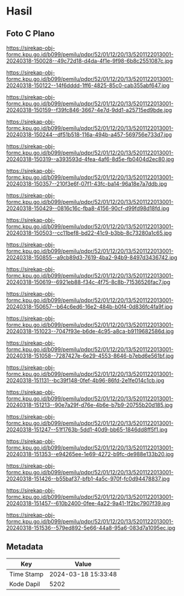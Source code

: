 # Hasil

## Foto C Plano

https://sirekap-obj-formc.kpu.go.id/b099/pemilu/pdpr/52/01/12/20/13/5201122013001-20240318-150028--49c72d18-d4da-4f1e-9f98-6b8c2551087c.jpg

https://sirekap-obj-formc.kpu.go.id/b099/pemilu/pdpr/52/01/12/20/13/5201122013001-20240318-150122--14f6dddd-1ff6-4825-85c0-cab355abf647.jpg

https://sirekap-obj-formc.kpu.go.id/b099/pemilu/pdpr/52/01/12/20/13/5201122013001-20240318-150159--f39fc846-3667-4e7d-9dd1-a25715ed9bde.jpg

https://sirekap-obj-formc.kpu.go.id/b099/pemilu/pdpr/52/01/12/20/13/5201122013001-20240318-150244--df51b518-116a-494b-a457-569756e733d7.jpg

https://sirekap-obj-formc.kpu.go.id/b099/pemilu/pdpr/52/01/12/20/13/5201122013001-20240318-150319--a393593d-4fea-4af6-8d5e-fb0404d2ec80.jpg

https://sirekap-obj-formc.kpu.go.id/b099/pemilu/pdpr/52/01/12/20/13/5201122013001-20240318-150357--210f3e6f-07f1-43fc-ba14-96a18e7a7ddb.jpg

https://sirekap-obj-formc.kpu.go.id/b099/pemilu/pdpr/52/01/12/20/13/5201122013001-20240318-150429--0816c16c-fba8-4156-90cf-d99fd98d18fd.jpg

https://sirekap-obj-formc.kpu.go.id/b099/pemilu/pdpr/52/01/12/20/13/5201122013001-20240318-150503--cc11bef8-bd22-41c9-b3bb-8c73280a1c65.jpg

https://sirekap-obj-formc.kpu.go.id/b099/pemilu/pdpr/52/01/12/20/13/5201122013001-20240318-150855--a9cb89d3-7619-4ba2-94b9-8497d3436742.jpg

https://sirekap-obj-formc.kpu.go.id/b099/pemilu/pdpr/52/01/12/20/13/5201122013001-20240318-150619--6921eb88-f34c-4f75-8c8b-71536526fac7.jpg

https://sirekap-obj-formc.kpu.go.id/b099/pemilu/pdpr/52/01/12/20/13/5201122013001-20240318-150657--b64c6ed6-16e2-484b-b0f4-0d836fc4fa9f.jpg

https://sirekap-obj-formc.kpu.go.id/b099/pemilu/pdpr/52/01/12/20/13/5201122013001-20240318-151023--7047f93e-b6de-4c95-a8ca-b9119682586d.jpg

https://sirekap-obj-formc.kpu.go.id/b099/pemilu/pdpr/52/01/12/20/13/5201122013001-20240318-151058--7287427e-6e29-4553-8646-b7ebd6e561bf.jpg

https://sirekap-obj-formc.kpu.go.id/b099/pemilu/pdpr/52/01/12/20/13/5201122013001-20240318-151131--bc39f148-0fef-4b96-86fd-2e1fe014c1cb.jpg

https://sirekap-obj-formc.kpu.go.id/b099/pemilu/pdpr/52/01/12/20/13/5201122013001-20240318-151213--90e7a29f-d76e-4b6e-b7b9-20755b20d185.jpg

https://sirekap-obj-formc.kpu.go.id/b099/pemilu/pdpr/52/01/12/20/13/5201122013001-20240318-151247--51f1763b-5dd1-40d9-bb65-1846dd8ff5f1.jpg

https://sirekap-obj-formc.kpu.go.id/b099/pemilu/pdpr/52/01/12/20/13/5201122013001-20240318-151353--e94265ee-1e69-4272-b9fc-de988e133b20.jpg

https://sirekap-obj-formc.kpu.go.id/b099/pemilu/pdpr/52/01/12/20/13/5201122013001-20240318-151426--b55baf37-bfb1-4a5c-970f-fc0d94478837.jpg

https://sirekap-obj-formc.kpu.go.id/b099/pemilu/pdpr/52/01/12/20/13/5201122013001-20240318-151457--610b2400-0fee-4a22-9a41-1f2bc7907f39.jpg

https://sirekap-obj-formc.kpu.go.id/b099/pemilu/pdpr/52/01/12/20/13/5201122013001-20240318-151536--579ed892-5e66-44a8-95a6-083d7a1095ec.jpg


## Metadata

| Key        | Value               |
| ---------- | ------------------- |
| Time Stamp | 2024-03-18 15:33:48 |
| Kode Dapil | 5202                |



